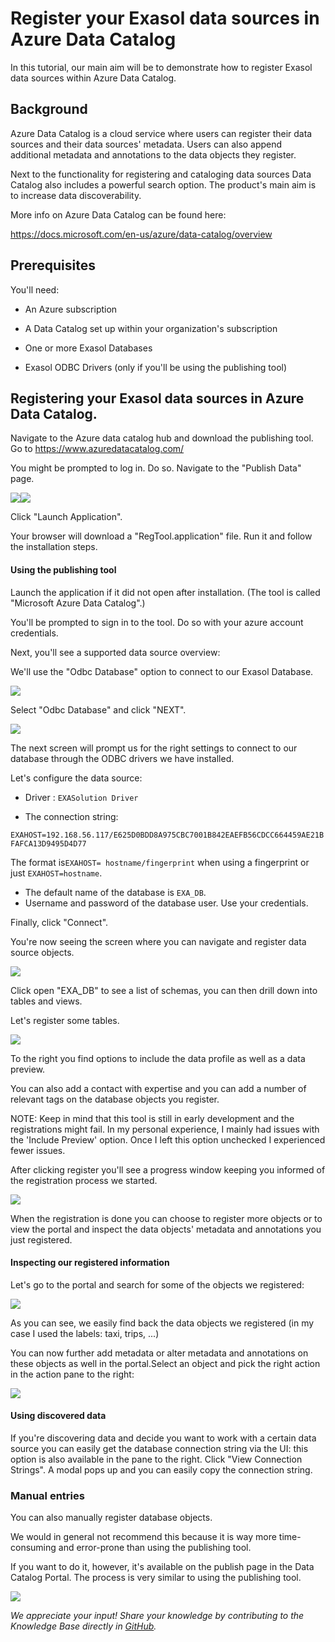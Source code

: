 # Register your Exasol data sources in Azure Data Catalog 
In this tutorial, our main aim will be to demonstrate how to register Exasol data sources within Azure Data Catalog.

## Background

Azure Data Catalog is a cloud service where users can register their data sources and their data sources' metadata. Users can also append additional metadata and annotations to the data objects they register. 

Next to the functionality for registering and cataloging data sources Data Catalog also includes a powerful search option. The product's main aim is to increase data discoverability. 

  
More info on Azure Data Catalog can be found here: 

<https://docs.microsoft.com/en-us/azure/data-catalog/overview> 

## Prerequisites

You'll need:

- An Azure subscription

- A Data Catalog set up within your organization's subscription

- One or more Exasol Databases

- Exasol ODBC Drivers (only if you'll be using the publishing tool)

## Registering your Exasol data sources in Azure Data Catalog.

  
Navigate to the Azure data catalog hub and download the publishing tool. Go to <https://www.azuredatacatalog.com/>

You might be prompted to log in. Do so. Navigate to the "Publish Data" page.

![](images/exaPieterjan_1-1638539803383.png)![](images/exaPieterjan_0-1638539740195.png)

Click "Launch Application".

Your browser will download a "RegTool.application" file. Run it and follow the installation steps.

#### Using the publishing tool

Launch the application if it did not open after installation. (The tool is called "Microsoft Azure Data Catalog".)

You'll be prompted to sign in to the tool. Do so with your azure account credentials.

Next, you'll see a supported data source overview:

We'll use the "Odbc Database" option to connect to our Exasol Database.

![](images/exaPieterjan_0-1638527559309.png)

Select "Odbc Database" and click "NEXT".

![](images/exaPieterjan_1-1638527704545.png)

The next screen will prompt us for the right settings to connect to our database through the ODBC drivers we have installed.

Let's configure the data source:

- Driver : `EXASolution Driver`

- The connection string:

`EXAHOST=192.168.56.117/E625D0BDD8A975CBC7001B842EAEFB56CDCC664459AE21BFAFCA13D9495D4D77`

The format is`EXAHOST= hostname/fingerprint` when using a fingerprint or just `EXAHOST=hostname`.

 - The default name of the database is `EXA_DB`. 
 - Username and password of the database user. 
 Use your credentials.

Finally, click "Connect".

You're now seeing the screen where you can navigate and register data source objects.

![](images/exaPieterjan_0-1638536855997.png)

Click open "EXA_DB" to see a list of schemas, you can then drill down into tables and views.

Let's register some tables.

![](images/exaPieterjan_1-1638537296948.png)

To the right you find options to include the data profile as well as a data preview.

You can also add a contact with expertise and you can add a number of relevant tags on the database objects you register. 

NOTE: Keep in mind that this tool is still in early development and the registrations might fail. In my personal experience, I mainly had issues with the 'Include Preview' option. Once I left this option unchecked I experienced fewer issues.

After clicking register you'll see a progress window keeping you informed of the registration process we started.

![](images/exaPieterjan_3-1638537744080.png)

When the registration is done you can choose to register more objects or to view the portal and inspect the data objects' metadata and annotations you just registered.

#### Inspecting our registered information

Let's go to the portal and search for some of the objects we registered:

![](images/exaPieterjan_0-1638538181323.png)

As you can see, we easily find back the data objects we registered (in my case I used the labels: taxi, trips, ...)

You can now further add metadata or alter metadata and annotations on these objects as well in the portal.Select an object and pick the right action in the action pane to the right:

 ![](images/exaPieterjan_2-1638538639701.png)
 
 #### Using discovered data

If you're discovering data and decide you want to work with a certain data source you can easily get the database connection string via the UI: this option is also available in the pane to the right. Click "View Connection Strings". A modal pops up and you can easily copy the connection string.

### Manual entries

You can also manually register database objects.

We would in general not recommend this because it is way more time-consuming and error-prone than using the publishing tool.

If you want to do it, however, it's available on the publish page in the Data Catalog Portal. The process is very similar to using the publishing tool.

![](images/exaPieterjan_3-1638538888692.png)

*We appreciate your input! Share your knowledge by contributing to the Knowledge Base directly in [GitHub](https://github.com/exasol/public-knowledgebase).* 
